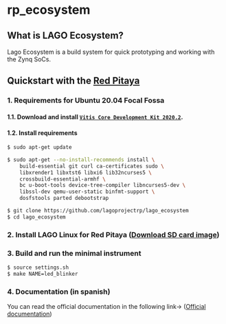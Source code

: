 # rp\_ecosystem

## What is LAGO Ecosystem?

Lago Ecosystem is a build system for quick prototyping and working with the Zynq SoCs.

## Quickstart with the [Red Pitaya](http://redpitaya.com)

### 1. Requirements for Ubuntu 20.04 Focal Fossa

#### 1.1. Download and install [`Vitis Core Development Kit 2020.2`](https://www.xilinx.com/products/design-tools/vitis.html).

<!--#### 1.2 Run

```bash
$ sudo apt-get install curl
$ cd ~/Downloads
$ curl https://raw.githubusercontent.com/lharnaldi/rp_ecosystem/lago/scripts/install_vivado.sh | sudo /bin/bash /dev/stdin
$ sudo ln -s make /usr/bin/gmake # tells Vivado to use make instead of gmake
```
-->
#### 1.2. Install requirements

```bash
$ sudo apt-get update

$ sudo apt-get --no-install-recommends install \
    build-essential git curl ca-certificates sudo \
    libxrender1 libxtst6 libxi6 lib32ncurses5 \
    crossbuild-essential-armhf \
    bc u-boot-tools device-tree-compiler libncurses5-dev \
    libssl-dev qemu-user-static binfmt-support \
    dosfstools parted debootstrap

$ git clone https://github.com/lagoprojectrp/lago_ecosystem
$ cd lago_ecosystem
```

### 2. Install LAGO Linux for Red Pitaya ([Download SD card image](https://mega.nz/file/MlIXyIiL#hFldQIGeu7P3557xQ08-mS_aAookaet5dWj9iWxgx3Q))

### 3. Build and run the minimal instrument

```bash
$ source settings.sh
$ make NAME=led_blinker
```
### 4. Documentation (in spanish)
You can read the official documentation in the following link-> ([Official documentation](https://mega.nz/file/go5jGaxI#yAPNhnzwa18UFw0HiC4y9pNHfYLi5F2QwN8MDeZ5Lb0))

